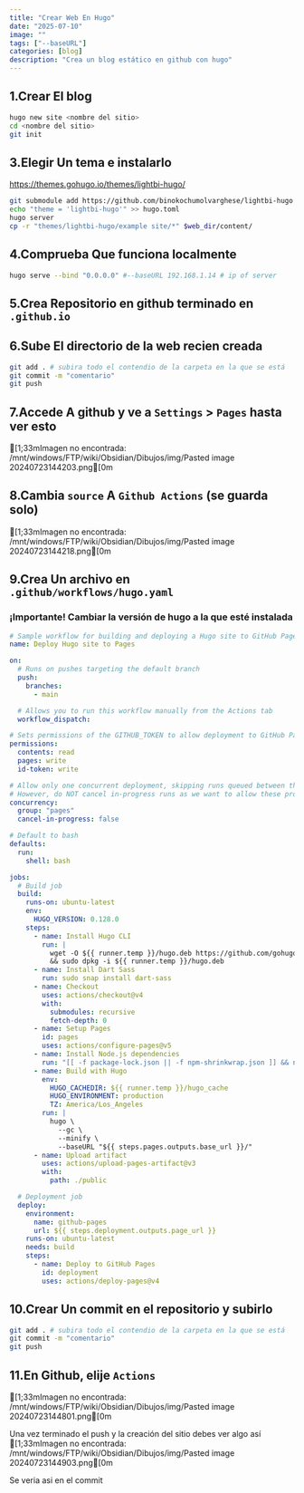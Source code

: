 ```yaml
---
title: "Crear Web En Hugo"
date: "2025-07-10"
image: ""
tags: ["--baseURL"]
categories: [blog]
description: "Crea un blog estático en github con hugo"
---
```


## 1.Crear El blog

```sh
hugo new site <nombre del sitio>
cd <nombre del sitio>
git init
```

## 3.Elegir Un tema e instalarlo

<https://themes.gohugo.io/themes/lightbi-hugo/>

```bash
git submodule add https://github.com/binokochumolvarghese/lightbi-hugo themes/lightbi-hugo
echo "theme = 'lightbi-hugo'" >> hugo.toml
hugo server
cp -r "themes/lightbi-hugo/example site/*" $web_dir/content/
```

## 4.Comprueba Que funciona localmente

```bash
hugo serve --bind "0.0.0.0" #--baseURL 192.168.1.14 # ip of server
```

## 5.Crea Repositorio en github terminado en `.github.io`

## 6.Sube El directorio de la web recien creada

```bash
git add . # subira todo el contendio de la carpeta en la que se está
git commit -m "comentario"
git push
```

## 7.Accede A github y ve a `Settings` > `Pages` hasta ver esto

[1;33mImagen no encontrada: /mnt/windows/FTP/wiki/Obsidian/Dibujos/img/Pasted image 20240723144203.png[0m

<!-- Imagen no encontrada: Pasted image 20240723144203.png -->

## 8.Cambia `source` A `Github Actions` (se guarda solo)

[1;33mImagen no encontrada: /mnt/windows/FTP/wiki/Obsidian/Dibujos/img/Pasted image 20240723144218.png[0m

<!-- Imagen no encontrada: Pasted image 20240723144218.png -->

## 9.Crea Un archivo en `.github/workflows/hugo.yaml`

### ¡Importante! Cambiar la versión de hugo a la que esté instalada

```yaml
# Sample workflow for building and deploying a Hugo site to GitHub Pages
name: Deploy Hugo site to Pages

on:
  # Runs on pushes targeting the default branch
  push:
    branches:
      - main

  # Allows you to run this workflow manually from the Actions tab
  workflow_dispatch:

# Sets permissions of the GITHUB_TOKEN to allow deployment to GitHub Pages
permissions:
  contents: read
  pages: write
  id-token: write

# Allow only one concurrent deployment, skipping runs queued between the run in-progress and latest queued.
# However, do NOT cancel in-progress runs as we want to allow these production deployments to complete.
concurrency:
  group: "pages"
  cancel-in-progress: false

# Default to bash
defaults:
  run:
    shell: bash

jobs:
  # Build job
  build:
    runs-on: ubuntu-latest
    env:
      HUGO_VERSION: 0.128.0
    steps:
      - name: Install Hugo CLI
        run: |
          wget -O ${{ runner.temp }}/hugo.deb https://github.com/gohugoio/hugo/releases/download/v${HUGO_VERSION}/hugo_extended_${HUGO_VERSION}_linux-amd64.deb \
          && sudo dpkg -i ${{ runner.temp }}/hugo.deb
      - name: Install Dart Sass
        run: sudo snap install dart-sass
      - name: Checkout
        uses: actions/checkout@v4
        with:
          submodules: recursive
          fetch-depth: 0
      - name: Setup Pages
        id: pages
        uses: actions/configure-pages@v5
      - name: Install Node.js dependencies
        run: "[[ -f package-lock.json || -f npm-shrinkwrap.json ]] && npm ci || true"
      - name: Build with Hugo
        env:
          HUGO_CACHEDIR: ${{ runner.temp }}/hugo_cache
          HUGO_ENVIRONMENT: production
          TZ: America/Los_Angeles
        run: |
          hugo \
            --gc \
            --minify \
            --baseURL "${{ steps.pages.outputs.base_url }}/"
      - name: Upload artifact
        uses: actions/upload-pages-artifact@v3
        with:
          path: ./public

  # Deployment job
  deploy:
    environment:
      name: github-pages
      url: ${{ steps.deployment.outputs.page_url }}
    runs-on: ubuntu-latest
    needs: build
    steps:
      - name: Deploy to GitHub Pages
        id: deployment
        uses: actions/deploy-pages@v4
```

## 10.Crear Un commit en el repositorio y subirlo

```bash
git add . # subira todo el contendio de la carpeta en la que se está
git commit -m "comentario"
git push
```

## 11.En Github, elije `Actions`

[1;33mImagen no encontrada: /mnt/windows/FTP/wiki/Obsidian/Dibujos/img/Pasted image 20240723144801.png[0m

<!-- Imagen no encontrada: Pasted image 20240723144801.png -->

Una vez terminado el push y la creación del sitio debes ver algo así
[1;33mImagen no encontrada: /mnt/windows/FTP/wiki/Obsidian/Dibujos/img/Pasted image 20240723144903.png[0m

<!-- Imagen no encontrada: Pasted image 20240723144903.png -->

Se veria asi en el commit
